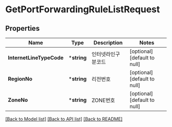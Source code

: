 # GetPortForwardingRuleListRequest

## Properties
Name | Type | Description | Notes
------------ | ------------- | ------------- | -------------
**InternetLineTypeCode** | ***string** | 인터넷라인구분코드 | [optional] [default to null]
**RegionNo** | ***string** | 리전번호 | [optional] [default to null]
**ZoneNo** | ***string** | ZONE번호 | [optional] [default to null]

[[Back to Model list]](../README.md#documentation-for-models) [[Back to API list]](../README.md#documentation-for-api-endpoints) [[Back to README]](../README.md)


